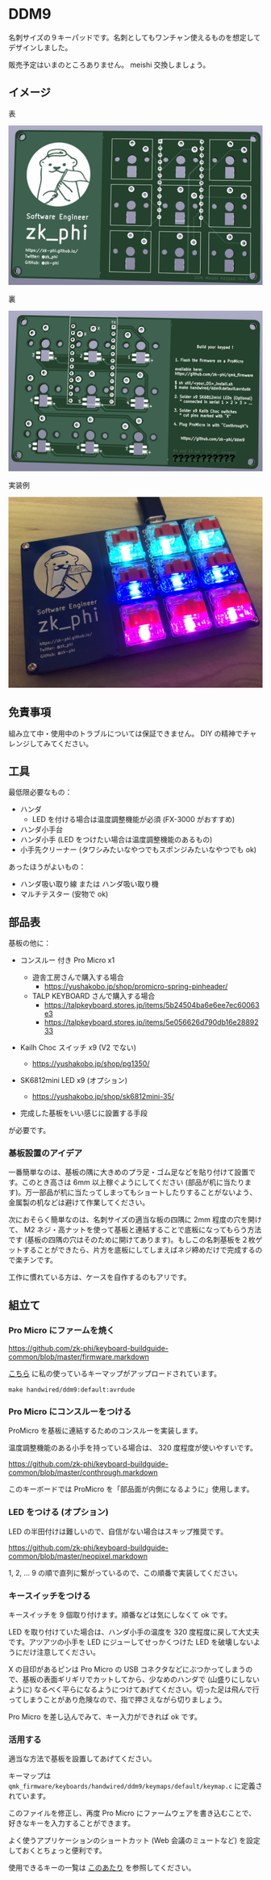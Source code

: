 # DDM9

名刺サイズの９キーパッドです。名刺としてもワンチャン使えるものを想定してデザインしました。

販売予定はいまのところありません。 meishi 交換しましょう。

## イメージ

表

![front](imgs/front.png)

裏

![back](imgs/back.png)

実装例

![built](imgs/built.jpeg)

## 免責事項

組み立て中・使用中のトラブルについては保証できません。 DIY の精神でチャレンジしてみてください。

## 工具

最低限必要なもの：

- ハンダ
  - LED を付ける場合は温度調整機能が必須 (FX-3000 がおすすめ)
- ハンダ小手台
- ハンダ小手 (LED をつけたい場合は温度調整機能のあるもの)
- 小手先クリーナー (タワシみたいなやつでもスポンジみたいなやつでも ok)

あったほうがよいもの：

- ハンダ吸い取り線 または ハンダ吸い取り機
- マルチテスター (安物で ok)

## 部品表

基板の他に：

- コンスルー 付き Pro Micro x1
  - 遊舎工房さんで購入する場合
    - https://yushakobo.jp/shop/promicro-spring-pinheader/
  - TALP KEYBOARD さんで購入する場合
    - https://talpkeyboard.stores.jp/items/5b24504ba6e6ee7ec60063e3
    - https://talpkeyboard.stores.jp/items/5e056626d790db16e2889233

- Kailh Choc スイッチ x9 (V2 でない)
  - https://yushakobo.jp/shop/pg1350/

- SK6812mini LED x9 (オプション)
  - https://yushakobo.jp/shop/sk6812mini-35/

- 完成した基板をいい感じに設置する手段

が必要です。

### 基板設置のアイデア

一番簡単なのは、基板の隅に大きめのプラ足・ゴム足などを貼り付けて設置です。このとき高さは 6mm 以上稼ぐようにしてください (部品が机に当たります)。万一部品が机に当たってしまってもショートしたりすることがないよう、金属製の机などは避けて作業してください。

次におそらく簡単なのは、名刺サイズの適当な板の四隅に 2mm 程度の穴を開けて、 M2 ネジ・高ナットを使って基板と連結することで底板になってもらう方法です (基板の四隅の穴はそのために開けてあります)。もしこの名刺基板を２枚ゲットすることができたら、片方を底板にしてしまえばネジ締めだけで完成するので楽チンです。

工作に慣れている方は、ケースを自作するのもアリです。

## 組立て
### Pro Micro にファームを焼く

https://github.com/zk-phi/keyboard-buildguide-common/blob/master/firmware.markdown

[こちら](https://github.com/zk-phi/qmk_firmware) に私の使っているキーマップがアップロードされています。

```
make handwired/ddm9:default:avrdude
```

### Pro Micro にコンスルーをつける

ProMicro を基板に連結するためのコンスルーを実装します。

温度調整機能のある小手を持っている場合は、 320 度程度が使いやすいです。

https://github.com/zk-phi/keyboard-buildguide-common/blob/master/conthrough.markdown

このキーボードでは ProMicro を「部品面が内側になるように」使用します。

### LED をつける (オプション)

LED の半田付けは難しいので、自信がない場合はスキップ推奨です。

https://github.com/zk-phi/keyboard-buildguide-common/blob/master/neopixel.markdown

1, 2, ... 9 の順で直列に繋がっているので、この順番で実装してください。

### キースイッチをつける

キースイッチを 9 個取り付けます。順番などは気にしなくて ok です。

LED を取り付けていた場合は、ハンダ小手の温度を 320 度程度に戻して大丈夫です。アツアツの小手を LED にジューしてせっかくつけた LED を破壊しないようにだけ注意してください。

X の目印があるピンは Pro Micro の USB コネクタなどにぶつかってしまうので、基板の表面ギリギリでカットしてから、少なめのハンダで (山盛りにしないように) なるべく平らになるようにつけてあげてください。切った足は飛んで行ってしまうことがあり危険なので、指で押さえながら切りましょう。

Pro Micro を差し込んでみて、キー入力ができれば ok です。

### 活用する

適当な方法で基板を設置してあげてください。

キーマップは `qmk_firmware/keyboards/handwired/ddm9/keymaps/default/keymap.c` に定義されています。

このファイルを修正し、再度 Pro Micro にファームウェアを書き込むことで、好きなキーを入力することができます。

よく使うアプリケーションのショートカット (Web 会議のミュートなど) を設定しておくとちょっと便利です。

使用できるキーの一覧は [このあたり](https://docs.qmk.fm/#/ja/keycodes) を参照してください。
